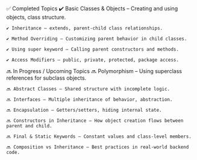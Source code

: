 ✅ Completed Topics
    ✔️ Basic Classes & Objects – Creating and using objects, class structure.

    ✔️ Inheritance – extends, parent-child class relationships.

    ✔️ Method Overriding – Customizing parent behavior in child classes.

    ✔️ Using super keyword – Calling parent constructors and methods.

    ✔️ Access Modifiers – public, private, protected, package access.

🔜 In Progress / Upcoming Topics
    🔜 Polymorphism – Using superclass references for subclass objects.

    🔜 Abstract Classes – Shared structure with incomplete logic.

    🔜 Interfaces – Multiple inheritance of behavior, abstraction.

    🔜 Encapsulation – Getters/setters, hiding internal state.

    🔜 Constructors in Inheritance – How object creation flows between parent and child.

    🔜 Final & Static Keywords – Constant values and class-level members.

    🔜 Composition vs Inheritance – Best practices in real-world backend code.
